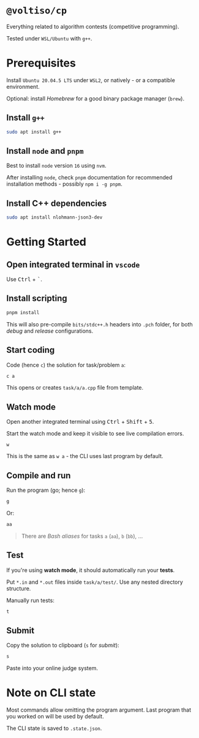 # `@voltiso/cp`

Everything related to algorithm contests (competitive programming).

Tested under `WSL/Ubuntu` with `g++`.

# Prerequisites

Install `Ubuntu 20.04.5 LTS` under `WSL2`, or natively - or a compatible
environment.

Optional: install _Homebrew_ for a good binary package manager (`brew`).

## Install `g++`

```sh
sudo apt install g++
```

## Install `node` and `pnpm`

Best to install `node` version `16` using `nvm`.

After installing `node`, check `pnpm` documentation for recommended installation
methods - possibly `npm i -g pnpm`.

## Install C++ dependencies

```sh
sudo apt install nlohmann-json3-dev
```

# Getting Started

## Open integrated terminal in `vscode`

Use <kbd>Ctrl</kbd> + <kbd>`</kbd>.

## Install scripting

```sh
pnpm install
```

This will also pre-compile `bits/stdc++.h` headers into `.pch` folder, for both
_debug_ and _release_ configurations.

## Start coding

Code (hence `c`) the solution for task/problem `a`:

```sh
c a
```

This opens or creates `task/a/a.cpp` file from template.

## Watch mode

Open another integrated terminal using <kbd>Ctrl</kbd> + <kbd>Shift</kbd> +
<kbd>5</kbd>.

Start the watch mode and keep it visible to see live compilation errors.

```
w
```

This is the same as `w a` - the CLI uses last program by default.

## Compile and run

Run the program (go; hence `g`):

```sh
g
```

Or:

```sh
aa
```

> There are _Bash aliases_ for tasks `a` (`aa`), `b` (`bb`), ...

## Test

If you're using **watch mode**, it should automatically run your **tests**.

Put `*.in` and `*.out` files inside `task/a/test/`. Use any nested directory
structure.

Manually run tests:

```sh
t
```

## Submit

Copy the solution to clipboard (`s` for _submit_):

```sh
s
```

Paste into your online judge system.

# Note on CLI state

Most commands allow omitting the program argument. Last program that you worked
on will be used by default.

The CLI state is saved to `.state.json`.
